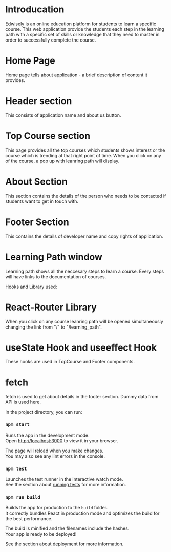# Introducation

Edwisely is an online education platform for students to learn a specific course. This web application provide the students each step in the learning path with a specific set of skills or knowledge that they need to master in order to successfully complete the course.

# Home Page 

Home page tells about application - a brief description of content it provides.

# Header section

This consists of application name and about us button.

# Top Course section

This page provides all the top courses which students shows interest or the course which is trending at that right point of time. When you click on any of the course, a pop up with leanring path will display.

# About Section

This section contains the details of the person who needs to be contacted if students want to get in touch with.

# Footer Section

This contains the details of developer name and copy rights of application.

# Learning Path window

Learning path shows all the neccesary steps to learn a course. Every steps will have links to the documentation of courses.

Hooks and Library used:

# React-Router Library

When you click on any course leanring path will be opened simultaneously changing the link from "/" to "/learning_path".

# useState Hook and useeffect Hook

These hooks are used in TopCourse and Footer components.

# fetch

fetch is used to get about details in the footer section. Dummy data from API is used here.



In the project directory, you can run:

### `npm start`

Runs the app in the development mode.\
Open [http://localhost:3000](http://localhost:3000) to view it in your browser.

The page will reload when you make changes.\
You may also see any lint errors in the console.

### `npm test`

Launches the test runner in the interactive watch mode.\
See the section about [running tests](https://facebook.github.io/create-react-app/docs/running-tests) for more information.

### `npm run build`

Builds the app for production to the `build` folder.\
It correctly bundles React in production mode and optimizes the build for the best performance.

The build is minified and the filenames include the hashes.\
Your app is ready to be deployed!

See the section about [deployment](https://facebook.github.io/create-react-app/docs/deployment) for more information.